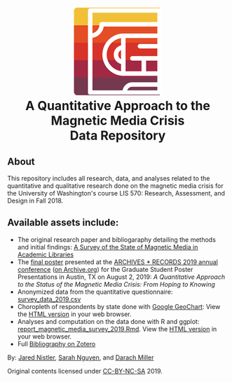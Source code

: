 <h1 align="center">
  <br>
  <img src="/img/magneticMediaRepo_Logo.png">
  <br>
  A Quantitative Approach to the Magnetic Media Crisis
  <br>
  Data Repository
  <br>
</h1>


## About
This repository includes all research, data, and analyses related to the quantitative and qualitative research done on the magnetic media crisis for the University of Washington's course LIS 570: Research, Assessment, and Design in Fall 2018.

## Available assets include:
- The original research paper and bibliogaraphy detailing the methods and initial findings: [A Survey of the State of Magnetic Media in Academic Libraries](https://github.com/J-Nistler/quant_magnetic_media/blob/master/NguyenNistlerClickKuster_MagneticMediaSurvey_F2018.pdf)
- The [final poster](https://github.com/J-Nistler/quant_magnetic_media/blob/master/saa_poster/saa_poster_2019.pdf) presented at the [ARCHIVES * RECORDS 2019 annual conference](https://archives2019.sched.com/event/NpZ1/graduate-student-poster-presentations) ([on Archive.org](https://web.archive.org/web/20190713004555/https://archives2019.sched.com/event/NpZ1/graduate-student-poster-presentations)) for the Graduate Student Poster Presentations in Austin, TX on August 2, 2019: _A Quantitative Approach to the Status of the Magnetic Media Crisis: From Hoping to Knowing_
- Anonymized data from the quantitative questionnaire: [survey_data_2019.csv](https://github.com/J-Nistler/quant_magnetic_media/blob/master/survey_data_2019.csv)
- Choropleth of respondents by state done with [Google GeoChart](https://developers.google.com/chart/interactive/docs/gallery/geochart): View the [HTML version](https://github.com/J-Nistler/quant_magnetic_media/blob/master/choropleth_magnetic_media_survey_2019.html) in your web browser.
- Analyses and computation on the data done with R and ggplot: [report_magnetic_media_survey_2019.Rmd](https://github.com/J-Nistler/quant_magnetic_media/blob/master/report_magnetic_media_survey_2019.Rmd). View the [HTML version](https://github.com/J-Nistler/quant_magnetic_media/blob/master/report_magnetic_media_survey_2019.html) in your web browser.
- Full [Bibliography on Zotero](https://www.zotero.org/groups/2239657/lis570_mag-media-triage)

By: [Jared Nistler](https://jnistler.com/), [Sarah Nguyen](https://michi-gato.github.io/), and [Darach Miller](http://rhesis.com/)

Original contents licensed under [CC-BY-NC-SA](https://creativecommons.org/licenses/by-nc-sa/3.0/) 2019.
